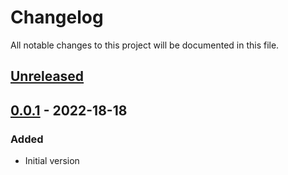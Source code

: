 # Changelog
All notable changes to this project will be documented in this file.

## [Unreleased]

## [0.0.1] - 2022-18-18
### Added
- Initial version

[Unreleased]: https://github.com/duizendstra/workspace-gcp-integration/compare/main...v0.0.1
[0.0.1]: https://github.com/duizendstra/workspace-gcp-integration/tree/v0.0.1
